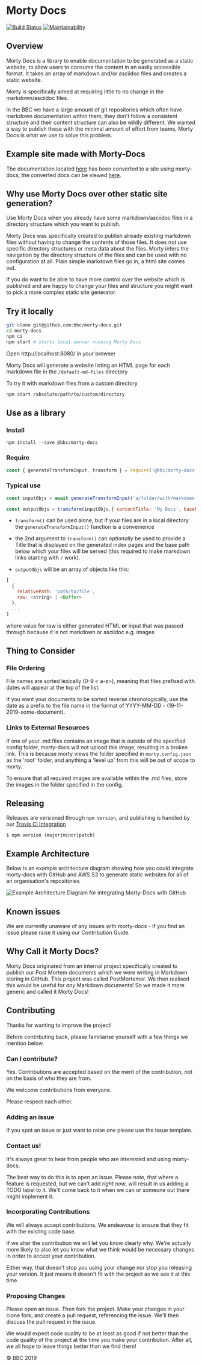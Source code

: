# Morty Docs

[![Build Status](https://travis-ci.com/bbc/morty-docs.svg?branch=master)](https://travis-ci.com/bbc/morty-docs)
[![Maintainability](https://api.codeclimate.com/v1/badges/99927fb03004d8d44134/maintainability)](https://codeclimate.com/github/bbc/morty-docs/maintainability)

## Overview

Morty Docs is a library to enable documentation to be generated as a static
website, to allow users to consume the content in an easily accessible format.
It takes an array of markdown and/or asciidoc files and creates a static website.

Morty is specifically aimed at requiring little to no change in the markdown/asciidoc files.

In the BBC we have a large amount of git repositories which often have markdown documentation within them, they don't follow a consistent structure and their content structure can also be wildly different. We wanted a way to publish these with the minimal amount of effort from teams, Morty Docs is what we use to solve this problem.

## Example site made with Morty-Docs

The documentation located [here](https://github.com/bbc/lrud) has been converted to a site using morty-docs, the converted docs can be viewed [here](https://bbc.github.io/morty-docs/).

## Why use Morty Docs over other static site generation?

Use Morty Docs when you already have some markdown/asciidoc files in a directory structure which you want to publish.

Morty Docs was specifically created to publish already existing markdown files without having to change the contents of those files.
It does not use specific directory structures or meta data about the files.
Morty infers the navigation by the directory structure of the files and can be used with no configuration at all.
Plain simple markdown files go in, a html site comes out.

If you do want to be able to have more control over the website which is published and are happy to change your files and structure you might want to pick a more complex static site generator.

## Try it locally

```bash
git clone git@github.com:bbc/morty-docs.git
cd morty-docs
npm ci
npm start # starts local server running Morty Docs
```

Open http://localhost:8080/ in your browser

Morty Docs will generate a website listing an HTML page for each markdown file in the `/default-md-files` directory

To try it with markdown files from a custom directory
```bash
npm start /absolute/path/to/custom/directory
```

## Use as a library

### Install

`npm install --save @bbc/morty-docs`

### Require

```javascript
const { generateTransformInput, transform } = require('@bbc/morty-docs')
```

### Typical use

```javascript
const inputObjs = await generateTransformInput('a/folder/with/markdown-files')

const outputObjs = transform(inputObjs,{ contentTitle: 'My Docs', basePath: '/path/my/docs/are/hosted/under' })
```

- `transform()` can be used alone, but if your files are in a local
directory the `generateTransformInput()` function is a convenience
- the 2nd argument to `transform()` can *optionally* be used to provide a Title
that is displayed on the generated index pages and the base path below which your files will be served (this required to make markdown links starting with `/` work).

- `outputObjs` will be an array of objects like this:

``` javascript
[
  {
    relativePath: 'path/to/file',
    raw: <string> | <Buffer>
  },
  ...
]
```

where value for raw is either generated HTML **or** input that was passed
through because it is not markdown or asciidoc e.g. images

## Thing to Consider

### File Ordering

File names are sorted lexically (0-9 < a-z>), meaning that files prefixed with dates will appear at the top of the list. 

If you want your documents to be sorted reverse chronologically, use the date as a prefix to the file name in the format of YYYY-MM-DD - (19-11-2019-some-document).

### Links to External Resources

If one of your .md files contains an image that is outside of the specified config folder, morty-docs will not upload this image, resulting in a broken link. This is because morty views the folder specified in ```morty.config.json``` as the 'root' folder, and anything a 'level up' from this will be out of scope to morty.

To ensure that all required images are available within the .md files, store the images in the folder specified in the config.

## Releasing

Releases are versioned through `npm version`, and publishing is handled by our [Travis CI Integration](./.travis.yml)

`$ npm version (major|minor|patch)`

## Example Architecture

Below is an example architecture diagram showing how you could integrate morty-docs with GitHub and AWS S3 to generate static websites for all of an organisation's repositories

![Example Architecture Diagram for integrating Morty-Docs with GitHub](docs/morty-architecture-diagram.png)

## Known issues

We are currently unaware of any issues with morty-docs - if you find an issue
please raise it using our Contribution Guide.

## Why Call it Morty Docs?

Morty Docs originated from an internal project specifically created to publish
our Post Mortem documents which we were writing in Markdown storing in GitHub.
This project was called PostMortemer. We then realised this would be useful for
_any_ Markdown documents! So we made it more generic and called it Morty Docs!

## Contributing

Thanks for wanting to improve the project!

Before contributing back, please familiarise yourself with a few things
we mention below.

### Can I contribute?

Yes.  Contributions are accepted based on the merit of the contribution,
not on the basis of who they are from.

We welcome contributions from everyone.

Please respect each other.

### Adding an issue

If you spot an issue or just want to raise one please use the issue template.

### Contact us!

It's always great to hear from people who are interested and
using morty-docs.

The best way to do this is to open an issue.  Please note, that where a
feature is requested, but we can't add *right now*, will result in us
adding a TODO label to it. We'll come back to it when we can or someone
out there might implement it.

### Incorporating Contributions

We will always accept contributions. We endeavour to ensure that they
fit with the existing code base.

If we alter the contribution we will let you know clearly why. We're
actually more likely to also let you know what we think would be
necessary changes in order to accept your contribution.

Either way, that doesn't stop you using your change nor stop you releasing
your version.  It just means it doesn't fit with the project as we see it
at this time.

### Proposing Changes

Please open an issue.  Then fork the project.  Make your changes in your
clone fork, and create a pull request, referencing the issue. We'll then
discuss the pull request in the issue.

We would expect code quality to be at least as good if not better than
the code quality of the project at the time you make your contribution.
After all, we all hope to leave things better than we find them!

© BBC 2019
